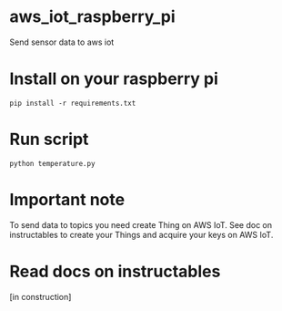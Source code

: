 # aws_iot_raspberry_pi

Send sensor data to aws iot

# Install on your raspberry pi

```
pip install -r requirements.txt
```

# Run script

```
python temperature.py
```

# Important note

To send data to topics you need create Thing on AWS IoT. See doc on instructables to create your Things and acquire your keys on AWS IoT.

# Read docs on instructables

[in construction]
